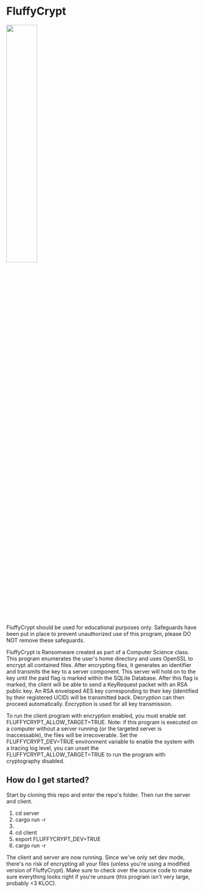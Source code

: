 # FluffyCrypt

<img src="https://github.com/user-attachments/assets/d0f5ea9e-9940-4ba6-a716-1a12a9a79111" width=40% height=40%>

FluffyCrypt should be used for educational purposes only. Safeguards have been put in place to prevent unauthorized use of this program, please DO NOT remove these safeguards.

FluffyCrypt is Ransomware created as part of a Computer Science class. This program enumerates the user's home directory and uses OpenSSL to encrypt all contained files. After encrypting files, it generates an identifier and transmits the key to a server component. This server will hold on to the key until the paid flag is marked within the SQLite Database. After this flag is marked, the client will be able to send a KeyRequest packet with an RSA public key. An RSA enveloped AES key corresponding to their key (identified by their registered UCID) will be transmitted back. Decryption can then proceed automatically. Encryption is used for all key transmission.

To run the client program with encryption enabled, you must enable set FLUFFYCRYPT_ALLOW_TARGET=TRUE. Note: if this program is executed on a computer without a server running (or the targeted server is inaccessable), the files will be irrecoverable. Set the FLUFFYCRYPT_DEV=TRUE environment variable to enable the system with a tracing log level, you can unset the FLUFFYCRYPT_ALLOW_TARGET=TRUE to run the program with cryptography disabled.

## How do I get started?

Start by cloning this repo and enter the repo's folder. Then run the server and client.
1. cd server
2. cargo run -r
3. <Open a new terminal>
4. cd client
5. export FLUFFYCRYPT_DEV=TRUE
6. cargo run -r

The client and server are now running. Since we've only set dev mode, there's no risk of encrypting all your files (unless you're using a modified version of FluffyCrypt). Make sure to check over the source code to make sure everything looks right if you're unsure (this program isn't very large, probably <3 KLOC).
